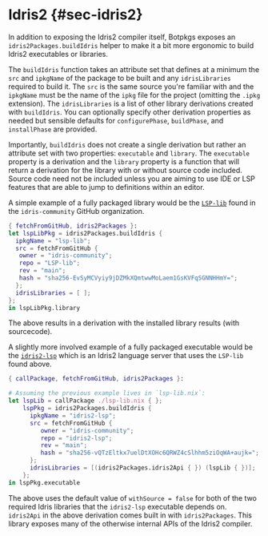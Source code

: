 # Idris2 {#sec-idris2}

In addition to exposing the Idris2 compiler itself, Botpkgs exposes an `idris2Packages.buildIdris` helper to make it a bit more ergonomic to build Idris2 executables or libraries.

The `buildIdris` function takes an attribute set that defines at a minimum the `src` and `ipkgName` of the package to be built and any `idrisLibraries` required to build it. The `src` is the same source you're familiar with and the `ipkgName` must be the name of the `ipkg` file for the project (omitting the `.ipkg` extension). The `idrisLibraries` is a list of other library derivations created with `buildIdris`. You can optionally specify other derivation properties as needed but sensible defaults for `configurePhase`, `buildPhase`, and `installPhase` are provided.

Importantly, `buildIdris` does not create a single derivation but rather an attribute set with two properties: `executable` and `library`. The `executable` property is a derivation and the `library` property is a function that will return a derivation for the library with or without source code included. Source code need not be included unless you are aiming to use IDE or LSP features that are able to jump to definitions within an editor.

A simple example of a fully packaged library would be the [`LSP-lib`](https://github.com/idris-community/LSP-lib) found in the `idris-community` GitHub organization.
```nix
{ fetchFromGitHub, idris2Packages }:
let lspLibPkg = idris2Packages.buildIdris {
  ipkgName = "lsp-lib";
  src = fetchFromGitHub {
   owner = "idris-community";
   repo = "LSP-lib";
   rev = "main";
   hash = "sha256-EvSyMCVyiy9jDZMkXQmtwwMoLaem1GsKVFqSGNNHHmY=";
  };
  idrisLibraries = [ ];
};
in lspLibPkg.library
```

The above results in a derivation with the installed library results (with sourcecode).

A slightly more involved example of a fully packaged executable would be the [`idris2-lsp`](https://github.com/idris-community/idris2-lsp) which is an Idris2 language server that uses the `LSP-lib` found above.
```nix
{ callPackage, fetchFromGitHub, idris2Packages }:

# Assuming the previous example lives in `lsp-lib.nix`:
let lspLib = callPackage ./lsp-lib.nix { };
    lspPkg = idris2Packages.buildIdris {
      ipkgName = "idris2-lsp";
      src = fetchFromGitHub {
         owner = "idris-community";
         repo = "idris2-lsp";
         rev = "main";
         hash = "sha256-vQTzEltkx7uelDtXOHc6QRWZ4cSlhhm5ziOqWA+aujk=";
      };
      idrisLibraries = [(idris2Packages.idris2Api { }) (lspLib { })];
    };
in lspPkg.executable
```

The above uses the default value of `withSource = false` for both of the two required Idris libraries that the `idris2-lsp` executable depends on. `idris2Api` in the above derivation comes built in with `idris2Packages`. This library exposes many of the otherwise internal APIs of the Idris2 compiler.

